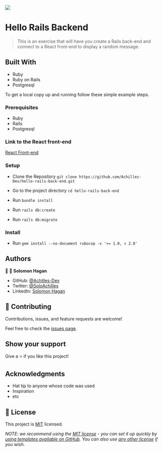 ![](https://img.shields.io/badge/Microverse-blueviolet)

# Hello Rails Backend

> This is an exercise that will have you create a Rails back-end and connect to a React front-end to display a random message.


## Built With

- Ruby
- Ruby on Rails
- Postgresql

To get a local copy up and running follow these simple example steps.

### Prerequisites

- Ruby
- Rails
- Postgresql

### Link to the React front-end
[React Front-end](https://github.com/Achilles-Dev/hello-react-front-end)

### Setup

- Clone the Repository
`git clone https://github.com/Achilles-Dev/hello-rails-back-end.git`

- Go to the project directory
`cd hello-rails-back-end`

- Run ```bundle install```
- Run ```rails db:create```
- Run ```rails db:migrate```

### Install

- Run ```gem install --no-document rubocop -v '>= 1.0, < 2.0'```

## Authors

👤 👤 **Solomon Hagan**

- GitHub: [@Achilles-Dev](https://github.com/Achilles-Dev/)
- Twitter: [@SoloAchilles](https://twitter.com/SoloAchilles/)
- LinkedIn: [Solomon Hagan](https://www.linkedin.com/in/solomon-hagan/)

## 🤝 Contributing

Contributions, issues, and feature requests are welcome!

Feel free to check the [issues page](../../issues/).

## Show your support

Give a ⭐️ if you like this project!

## Acknowledgments

- Hat tip to anyone whose code was used
- Inspiration
- etc

## 📝 License

This project is [MIT](./LICENSE) licensed.

_NOTE: we recommend using the [MIT license](https://choosealicense.com/licenses/mit/) - you can set it up quickly by [using templates available on GitHub](https://docs.github.com/en/communities/setting-up-your-project-for-healthy-contributions/adding-a-license-to-a-repository). You can also use [any other license](https://choosealicense.com/licenses/) if you wish._
